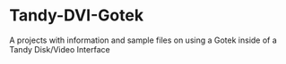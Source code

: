 # Tandy-DVI-Gotek
A projects with information and sample files on using a Gotek inside of a Tandy Disk/Video Interface
